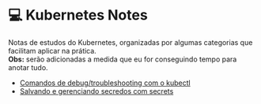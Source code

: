 # :computer: Kubernetes Notes
Notas de estudos do Kubernetes, organizadas por algumas categorias que facilitam aplicar na prática.  
**Obs:** serão adicionadas a medida que eu for conseguindo tempo para anotar tudo.


- [Comandos de debug/troubleshooting com o kubectl](troubleshooting.md)
- [Salvando e gerenciando secredos com secrets](secrets.md)
